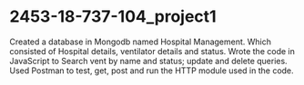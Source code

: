 # 2453-18-737-104_project1

Created a database in Mongodb named Hospital Management. Which consisted of Hospital details, ventilator details and status. 
Wrote the code in JavaScript to Search vent by name and status; update and delete queries.
Used Postman to test, get, post and run the HTTP module used in the code. 
